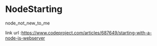 # NodeStarting
node_not_new_to_me


link url :https://www.codeproject.com/articles/687649/starting-with-a-node-js-webserver
